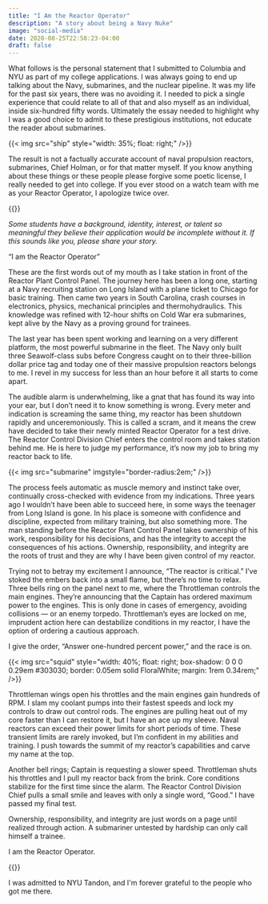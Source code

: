 ```yaml
---
title: "I Am the Reactor Operator"
description: "A story about being a Navy Nuke"
image: "social-media"
date: 2020-08-25T22:58:23-04:00
draft: false
---
```


What follows is the personal statement that I submitted to Columbia and NYU as
part of my college applications. I was always going to end up talking about the
Navy, submarines, and the nuclear pipeline. It was my life for the past six
years, there was no avoiding it. I needed to pick a single experience that
could relate to all of that and also myself as an individual, inside
six-hundred fifty words. Ultimately the essay needed to highlight why I was a
good choice to admit to these prestigious institutions, not educate the reader
about submarines.

{{< img src="ship" style="width: 35%; float: right;" />}}

The result is not a factually accurate account of naval propulsion reactors,
submarines, Chief Holman, or for that matter myself. If you know anything about
these things or these people please forgive some poetic license, I really
needed to get into college. If you ever stood on a watch team with me as your
Reactor Operator, I apologize twice over.

{{<fleuron>}}

*Some students have a background, identity, interest, or talent so meaningful
they believe their application would be incomplete without it. If this sounds
like you, please share your story.*

“I am the Reactor Operator”

These are the first words out of my mouth as I take station in front of the
Reactor Plant Control Panel. The journey here has been a long one, starting at
a Navy recruiting station on Long Island with a plane ticket to Chicago for
basic training. Then came two years in South Carolina, crash courses in
electronics, physics, mechanical principles and thermohydraulics. This
knowledge was refined with 12-hour shifts on Cold War era submarines, kept
alive by the Navy as a proving ground for trainees.

The last year has been spent working and learning on a very different platform,
the most powerful submarine in the fleet. The Navy only built three
Seawolf-class subs before Congress caught on to their three-billion dollar
price tag and today one of their massive propulsion reactors belongs to me. I
revel in my success for less than an hour before it all starts to come apart.

The audible alarm is underwhelming, like a gnat that has found its way into
your ear, but I don’t need it to know something is wrong. Every meter and
indication is screaming the same thing, my reactor has been shutdown rapidly
and unceremoniously. This is called a scram, and it means the crew have decided
to take their newly minted Reactor Operator for a test drive. The Reactor
Control Division Chief enters the control room and takes station behind me. He
is here to judge my performance, it’s now my job to bring my reactor back to
life.

{{< img src="submarine" imgstyle="border-radius:2em;" />}}

The process feels automatic as muscle memory and instinct take over,
continually cross-checked with evidence from my indications. Three years ago I
wouldn’t have been able to succeed here, in some ways the teenager from Long
Island is gone. In his place is someone with confidence and discipline,
expected from military training, but also something more. The man standing
before the Reactor Plant Control Panel takes ownership of his work,
responsibility for his decisions, and has the integrity to accept the
consequences of his actions. Ownership, responsibility, and integrity are the
roots of trust and they are why I have been given control of my reactor.

Trying not to betray my excitement I announce, “The reactor is critical.” I’ve
stoked the embers back into a small flame, but there’s no time to relax. Three
bells ring on the panel next to me, where the Throttleman controls the main
engines. They’re announcing that the Captain has ordered maximum power to the
engines. This is only done in cases of emergency, avoiding collisions — or an
enemy torpedo. Throttleman’s eyes are locked on me, imprudent action here can
destabilize conditions in my reactor, I have the option of ordering a cautious
approach.

I give the order, “Answer one-hundred percent power,” and the race is on.

{{< img src="squid" style="width: 40%; float: right; box-shadow: 0 0 0 0.29em #303030; border: 0.05em solid FloralWhite; margin: 1rem 0.34rem;" />}}

Throttleman wings open his throttles and the main engines gain hundreds of RPM.
I slam my coolant pumps into their fastest speeds and lock my controls to draw
out control rods. The engines are pulling heat out of my core faster than I can
restore it, but I have an ace up my sleeve. Naval reactors can exceed their
power limits for short periods of time. These transient limits are rarely
invoked, but I’m confident in my abilities and training. I push towards the
summit of my reactor’s capabilities and carve my name at the top.

Another bell rings; Captain is requesting a slower speed. Throttleman shuts his
throttles and I pull my reactor back from the brink. Core conditions stabilize
for the first time since the alarm. The Reactor Control Division Chief pulls a
small smile and leaves with only a single word, “Good.” I have passed my final
test.

Ownership, responsibility, and integrity are just words on a page until
realized through action. A submariner untested by hardship can only call
himself a trainee.

I am the Reactor Operator.

{{<fleuron>}}

I was admitted to NYU Tandon, and I'm forever grateful to the people who got me
there.
